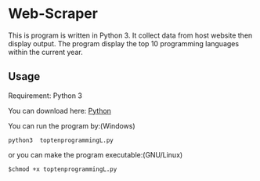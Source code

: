 # Web-Scraper

This is program is written in Python 3. It collect data from host website then display output. The program display the top 10 programming languages within the current year.

## Usage

Requirement: Python 3

You can download here: [Python](https://www.python.org/downloads/)

You can run the program by:(Windows)
```
python3  toptenprogrammingL.py
```
or you can make the program executable:(GNU/Linux)
```
$chmod +x toptenprogrammingL.py
```
